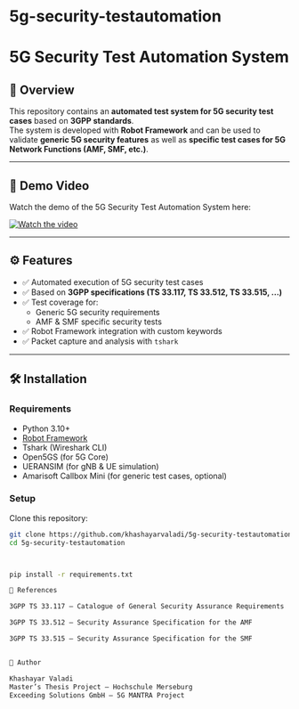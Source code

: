 # 5g-security-testautomation
# 5G Security Test Automation System

## 📌 Overview
This repository contains an **automated test system for 5G security test cases** based on **3GPP standards**.  
The system is developed with **Robot Framework** and can be used to validate **generic 5G security features** as well as **specific test cases for 5G Network Functions (AMF, SMF, etc.)**.



---

## 🎥 Demo Video
Watch the demo of the 5G Security Test Automation System here:  

[![Watch the video](https://img.youtube.com/vi/PIVQZYvvRKA/0.jpg)](https://youtu.be/PIVQZYvvRKA)

---

## ⚙️ Features
- ✅ Automated execution of 5G security test cases  
- ✅ Based on **3GPP specifications (TS 33.117, TS 33.512, TS 33.515, …)**  
- ✅ Test coverage for:
  - Generic 5G security requirements  
  - AMF & SMF specific security tests  
- ✅ Robot Framework integration with custom keywords  
- ✅ Packet capture and analysis with `tshark`  

---

## 🛠️ Installation

### Requirements
- Python 3.10+
- [Robot Framework](https://robotframework.org/)
- Tshark (Wireshark CLI)
- Open5GS (for 5G Core)  
- UERANSIM (for gNB & UE simulation)  
- Amarisoft Callbox Mini (for generic test cases, optional)  

### Setup
Clone this repository:
```bash
git clone https://github.com/khashayarvaladi/5g-security-testautomation.git
cd 5g-security-testautomation



pip install -r requirements.txt

📖 References

3GPP TS 33.117 – Catalogue of General Security Assurance Requirements

3GPP TS 33.512 – Security Assurance Specification for the AMF

3GPP TS 33.515 – Security Assurance Specification for the SMF


👤 Author

Khashayar Valadi
Master’s Thesis Project – Hochschule Merseburg
Exceeding Solutions GmbH – 5G MANTRA Project

